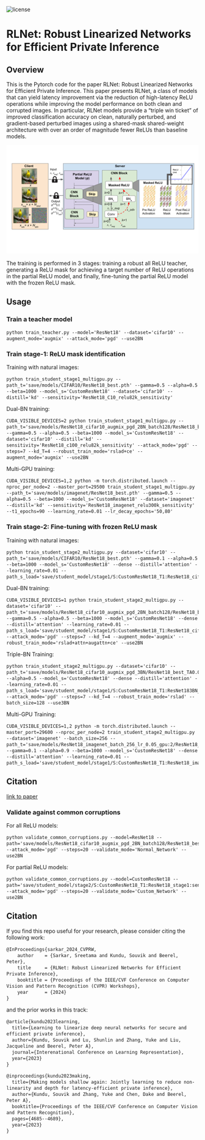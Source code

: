 ![license](https://img.shields.io/badge/License-MIT-green.svg?labelColor=gray)
# RLNet: Robust Linearized Networks for Efficient Private Inference

## Overview
This is the Pytorch code for the paper RLNet: Robust Linearized Networks for Efficient Private Inference. This paper presents RLNet, a class of models that can yield latency improvement via the reduction of high-latency ReLU operations while improving the model performance on both clean and corrupted images. In particular, RLNet models provide a “triple win ticket” of improved classification accuracy on clean, naturally perturbed, and gradient-based perturbed images using a shared-mask shared-weight architecture with over an order of magnitude fewer ReLUs
than baseline models.
<p align="center"> 
    <img src="system_diagram.svg">
</p> 
The training is performed in 3 stages: training a robust all ReLU teacher, generating a ReLU mask for achieving a target number of ReLU operations in the partial ReLU model, and finally, fine-tuning the partial ReLU model with the frozen ReLU mask.

## Usage

### Train a teacher model

```
python train_teacher.py --model='ResNet18' --dataset='cifar10' --augment_mode='augmix' --attack_mode='pgd' --use2BN
```

### Train stage-1: ReLU mask identification

Training with natural images:
```
python train_student_stage1_multigpu.py --path_t='save/models/CIFAR10/ResNet18_best.pth' --gamma=0.5 --alpha=0.5 --beta=1000 --model_s='CustomResNet18' --dataset='cifar10' --distill='kd' --sensitivity='ResNet18_C10_relu82k_sensitivity'
```
Dual-BN training:
```
CUDA_VISIBLE_DEVICES=2 python train_student_stage1_multigpu.py --path_t='save/models/ResNet18_cifar10_augmix_pgd_2BN_batch128/ResNet18_best_TA0.0.pth' --gamma=0.5 --alpha=0.5 --beta=1000 --model_s='CustomResNet18' --dataset='cifar10' --distill='kd' --sensitivity='ResNet18_c100_relu82k_sensitivity' --attack_mode='pgd' --steps=7 --kd_T=4 --robust_train_mode='rslad+ce' --augment_mode='augmix' --use2BN 
```
Multi-GPU training:
```
CUDA_VISIBLE_DEVICES=1,2 python -m torch.distributed.launch --nproc_per_node=2 --master_port=29500 train_student_stage1_multigpu.py --path_t='save/models/imagenet/ResNet18_best.pth' --gamma=0.5 --alpha=0.5 --beta=1000 --model_s='CustomResNet18' --dataset='imagenet' --distill='kd' --sensitivity='ResNet18_imagenet_relu300k_sensitivity' --t1_epochs=90 --learning_rate=0.01 --lr_decay_epochs='50,80'
```

### Train stage-2: Fine-tuning with frozen ReLU mask

Training with natural images:
```
python train_student_stage2_multigpu.py --dataset='cifar10' --path_t='save/models/CIFAR10/ResNet18_best.pth' --gamma=0.1 --alpha=0.5 --beta=1000 --model_s='CustomResNet18' --dense --distill='attention' --learning_rate=0.01 --path_s_load='save/student_model/stage1/S:CustomResNet18_T1:ResNet18_cifar10_relu82k/CustomResNet18_stage1_best.pth'
```
Dual-BN training:
```
CUDA_VISIBLE_DEVICES=1 python train_student_stage2_multigpu.py --dataset='cifar10' --path_t='save/models/ResNet18_cifar10_augmix_pgd_2BN_batch128/ResNet18_best_TA0.0.pth' --gamma=0.5 --alpha=0.5 --beta=1000 --model_s='CustomResNet18' --dense --distill='attention' --learning_rate=0.01 --path_s_load='save/student_model/stage1/S:CustomResNet18_T1:ResNet18_cifar10_relu120k_augmix_rslad+ce_kdT4.0_2BN_batch128/CustomResNet18_best_TA0.0.pth' --attack_mode='pgd' --steps=7 --kd_T=4 --augment_mode='augmix' --robust_train_mode='rslad+attn+augattn+ce' --use2BN   
```
Triple-BN Training:
```
python train_student_stage2_multigpu.py --dataset='cifar10' --path_t='save/models/ResNet18_cifar10_augmix_pgd_3BN/ResNet18_best_TA0.0.pth' --alpha=0.5 --model_s='CustomResNet18' --dense --distill='attention' --learning_rate=0.01 --path_s_load='save/student_model/stage1/S:CustomResNet18_T1:ResNet183BN_cifar10_relu82k_rslad_3BN/CustomResNet18_best_TA0.0.pth' --attack_mode='pgd' --steps=7 --kd_T=4 --robust_train_mode='rslad' --batch_size=128 --use3BN
```
Multi-GPU Training:
```
CUDA_VISIBLE_DEVICES=1,2 python -m torch.distributed.launch --master_port=29600 --nproc_per_node=2 train_student_stage2_multigpu.py --dataset='imagenet' --batch_size=256 --path_t='save/models/ResNet18_imagenet_batch_256_lr_0.05_gpu:2/ResNet18_best.pth' --gamma=0.1 --alpha=0.9 --beta=1000 --model_s='CustomResNet18' --dense --distill='attention' --learning_rate=0.01 --path_s_load='save/student_model/stage1/S:CustomResNet18_T1:ResNet18_imagenet_relu300k/CustomResNet18_stage1_best.pth'
```
## Citation
[link to paper](https://arxiv.org/pdf/2402.05521.pdf)


### Validate against common corruptions

For all ReLU models:
```
python validate_common_corruptions.py --model=ResNet18 --path='save/models/ResNet18_cifar10_augmix_pgd_2BN_batch128/ResNet18_best_TA0.0.pth' --attack_mode='pgd' --steps=20 --validate_mode='Normal_Network' --use2BN
```
For partial ReLU models:
```
python validate_common_corruptions.py --model=CustomResNet18 --path='save/student_model/stage2/S:CustomResNet18_T1:ResNet18_stage1:senet_cifar10_relu82k_augmix_rslad+attn+augattn+ce_kdT4.0_2BN_batch128/CustomResNet18_stage2_best_TA0.0.pth' --attack_mode='pgd' --steps=20 --validate_mode='Custom_Network' --use2BN
```
## Citation
If you find this repo useful for your research, please consider citing the following work:
```
@InProceedings{sarkar_2024_CVPRW,
    author    = {Sarkar, Sreetama and Kundu, Souvik and Beerel, Peter},
    title     = {RLNet: Robust Linearized Networks for Efficient Private Inference},
    booktitle = {Proceedings of the IEEE/CVF Conference on Computer Vision and Pattern Recognition (CVPR) Workshops},
    year      = {2024}
}
```

and the prior works in this track:
```
@article{kundu2023learning,
  title={Learning to linearize deep neural networks for secure and efficient private inference},
  author={Kundu, Souvik and Lu, Shunlin and Zhang, Yuke and Liu, Jacqueline and Beerel, Peter A},
  journal={Interenational Conference on Learning Representation},
  year={2023}
}
```

```
@inproceedings{kundu2023making,
  title={Making models shallow again: Jointly learning to reduce non-linearity and depth for latency-efficient private inference},
  author={Kundu, Souvik and Zhang, Yuke and Chen, Dake and Beerel, Peter A},
  booktitle={Proceedings of the IEEE/CVF Conference on Computer Vision and Pattern Recognition},
  pages={4685--4689},
  year={2023}
}
```
